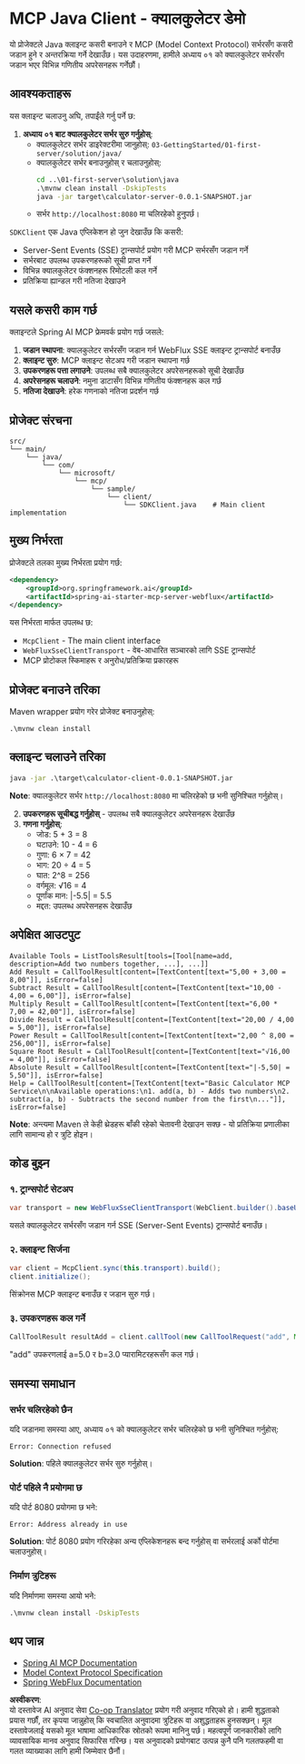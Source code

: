 <!--
CO_OP_TRANSLATOR_METADATA:
{
  "original_hash": "7074b9f4c8cd147c1c10f569d8508c82",
  "translation_date": "2025-06-11T13:08:48+00:00",
  "source_file": "03-GettingStarted/02-client/solution/java/README.md",
  "language_code": "ne"
}
-->
# MCP Java Client - क्यालकुलेटर डेमो

यो प्रोजेक्टले Java क्लाइन्ट कसरी बनाउने र MCP (Model Context Protocol) सर्भरसँग कसरी जडान हुने र अन्तरक्रिया गर्ने देखाउँछ। यस उदाहरणमा, हामीले अध्याय ०१ को क्यालकुलेटर सर्भरसँग जडान भएर विभिन्न गणितीय अपरेसनहरू गर्नेछौं।

## आवश्यकताहरू

यस क्लाइन्ट चलाउनु अघि, तपाईंले गर्नु पर्ने छ:

1. **अध्याय ०१ बाट क्यालकुलेटर सर्भर सुरु गर्नुहोस्**:
   - क्यालकुलेटर सर्भर डाइरेक्टरीमा जानुहोस्: `03-GettingStarted/01-first-server/solution/java/`
   - क्यालकुलेटर सर्भर बनाउनुहोस् र चलाउनुहोस्:
     ```cmd
     cd ..\01-first-server\solution\java
     .\mvnw clean install -DskipTests
     java -jar target\calculator-server-0.0.1-SNAPSHOT.jar
     ```
   - सर्भर `http://localhost:8080` मा चलिरहेको हुनुपर्छ।

`SDKClient` एक Java एप्लिकेशन हो जुन देखाउँछ कि कसरी:
- Server-Sent Events (SSE) ट्रान्सपोर्ट प्रयोग गरी MCP सर्भरसँग जडान गर्ने
- सर्भरबाट उपलब्ध उपकरणहरूको सूची प्राप्त गर्ने
- विभिन्न क्यालकुलेटर फंक्शनहरू रिमोटली कल गर्ने
- प्रतिक्रिया ह्यान्डल गरी नतिजा देखाउने

## यसले कसरी काम गर्छ

क्लाइन्टले Spring AI MCP फ्रेमवर्क प्रयोग गर्छ जसले:

1. **जडान स्थापना**: क्यालकुलेटर सर्भरसँग जडान गर्न WebFlux SSE क्लाइन्ट ट्रान्सपोर्ट बनाउँछ
2. **क्लाइन्ट सुरु**: MCP क्लाइन्ट सेटअप गरी जडान स्थापना गर्छ
3. **उपकरणहरू पत्ता लगाउने**: उपलब्ध सबै क्यालकुलेटर अपरेसनहरूको सूची देखाउँछ
4. **अपरेसनहरू चलाउने**: नमुना डाटासँग विभिन्न गणितीय फंक्शनहरू कल गर्छ
5. **नतिजा देखाउने**: हरेक गणनाको नतिजा प्रदर्शन गर्छ

## प्रोजेक्ट संरचना

```
src/
└── main/
    └── java/
        └── com/
            └── microsoft/
                └── mcp/
                    └── sample/
                        └── client/
                            └── SDKClient.java    # Main client implementation
```

## मुख्य निर्भरता

प्रोजेक्टले तलका मुख्य निर्भरता प्रयोग गर्छ:

```xml
<dependency>
    <groupId>org.springframework.ai</groupId>
    <artifactId>spring-ai-starter-mcp-server-webflux</artifactId>
</dependency>
```

यस निर्भरता मार्फत उपलब्ध छ:
- `McpClient` - The main client interface
- `WebFluxSseClientTransport` - वेब-आधारित सञ्चारको लागि SSE ट्रान्सपोर्ट
- MCP प्रोटोकल स्किमाहरू र अनुरोध/प्रतिक्रिया प्रकारहरू

## प्रोजेक्ट बनाउने तरिका

Maven wrapper प्रयोग गरेर प्रोजेक्ट बनाउनुहोस्:

```cmd
.\mvnw clean install
```

## क्लाइन्ट चलाउने तरिका

```cmd
java -jar .\target\calculator-client-0.0.1-SNAPSHOT.jar
```

**Note**: क्यालकुलेटर सर्भर `http://localhost:8080` मा चलिरहेको छ भनी सुनिश्चित गर्नुहोस्।

2. **उपकरणहरू सूचीबद्ध गर्नुहोस्** - उपलब्ध सबै क्यालकुलेटर अपरेसनहरू देखाउँछ
3. **गणना गर्नुहोस्**:
   - जोड: 5 + 3 = 8
   - घटाउने: 10 - 4 = 6
   - गुणा: 6 × 7 = 42
   - भाग: 20 ÷ 4 = 5
   - घात: 2^8 = 256
   - वर्गमूल: √16 = 4
   - पूर्णांक मान: |-5.5| = 5.5
   - मद्दत: उपलब्ध अपरेसनहरू देखाउँछ

## अपेक्षित आउटपुट

```
Available Tools = ListToolsResult[tools=[Tool[name=add, description=Add two numbers together, ...], ...]]
Add Result = CallToolResult[content=[TextContent[text="5,00 + 3,00 = 8,00"]], isError=false]
Subtract Result = CallToolResult[content=[TextContent[text="10,00 - 4,00 = 6,00"]], isError=false]
Multiply Result = CallToolResult[content=[TextContent[text="6,00 * 7,00 = 42,00"]], isError=false]
Divide Result = CallToolResult[content=[TextContent[text="20,00 / 4,00 = 5,00"]], isError=false]
Power Result = CallToolResult[content=[TextContent[text="2,00 ^ 8,00 = 256,00"]], isError=false]
Square Root Result = CallToolResult[content=[TextContent[text="√16,00 = 4,00"]], isError=false]
Absolute Result = CallToolResult[content=[TextContent[text="|-5,50| = 5,50"]], isError=false]
Help = CallToolResult[content=[TextContent[text="Basic Calculator MCP Service\n\nAvailable operations:\n1. add(a, b) - Adds two numbers\n2. subtract(a, b) - Subtracts the second number from the first\n..."]], isError=false]
```

**Note**: अन्त्यमा Maven ले केही थ्रेडहरू बाँकी रहेको चेतावनी देखाउन सक्छ - यो प्रतिक्रिया प्रणालीका लागि सामान्य हो र त्रुटि होइन।

## कोड बुझ्न

### १. ट्रान्सपोर्ट सेटअप
```java
var transport = new WebFluxSseClientTransport(WebClient.builder().baseUrl("http://localhost:8080"));
```
यसले क्यालकुलेटर सर्भरसँग जडान गर्न SSE (Server-Sent Events) ट्रान्सपोर्ट बनाउँछ।

### २. क्लाइन्ट सिर्जना
```java
var client = McpClient.sync(this.transport).build();
client.initialize();
```
सिंक्रोनस MCP क्लाइन्ट बनाउँछ र जडान सुरु गर्छ।

### ३. उपकरणहरू कल गर्ने
```java
CallToolResult resultAdd = client.callTool(new CallToolRequest("add", Map.of("a", 5.0, "b", 3.0)));
```
"add" उपकरणलाई a=5.0 र b=3.0 प्यारामिटरहरूसँग कल गर्छ।

## समस्या समाधान

### सर्भर चलिरहेको छैन
यदि जडानमा समस्या आए, अध्याय ०१ को क्यालकुलेटर सर्भर चलिरहेको छ भनी सुनिश्चित गर्नुहोस्:
```
Error: Connection refused
```
**Solution**: पहिले क्यालकुलेटर सर्भर सुरु गर्नुहोस्।

### पोर्ट पहिले नै प्रयोगमा छ
यदि पोर्ट 8080 प्रयोगमा छ भने:
```
Error: Address already in use
```
**Solution**: पोर्ट 8080 प्रयोग गरिरहेका अन्य एप्लिकेशनहरू बन्द गर्नुहोस् वा सर्भरलाई अर्को पोर्टमा चलाउनुहोस्।

### निर्माण त्रुटिहरू
यदि निर्माणमा समस्या आयो भने:
```cmd
.\mvnw clean install -DskipTests
```

## थप जान्न

- [Spring AI MCP Documentation](https://docs.spring.io/spring-ai/reference/api/mcp/)
- [Model Context Protocol Specification](https://modelcontextprotocol.io/)
- [Spring WebFlux Documentation](https://docs.spring.io/spring-framework/docs/current/reference/html/web-reactive.html)

**अस्वीकरण**:  
यो दस्तावेज AI अनुवाद सेवा [Co-op Translator](https://github.com/Azure/co-op-translator) प्रयोग गरी अनुवाद गरिएको हो। हामी शुद्धताको प्रयास गर्छौं, तर कृपया जान्नुहोस् कि स्वचालित अनुवादमा त्रुटिहरू वा अशुद्धताहरू हुनसक्छन्। मूल दस्तावेजलाई यसको मूल भाषामा आधिकारिक स्रोतको रूपमा मानिनु पर्छ। महत्वपूर्ण जानकारीको लागि व्यावसायिक मानव अनुवाद सिफारिस गरिन्छ। यस अनुवादको प्रयोगबाट उत्पन्न कुनै पनि गलतफहमी वा गलत व्याख्याका लागि हामी जिम्मेवार छैनौं।